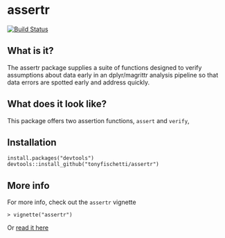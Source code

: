 assertr
===

[![Build Status](https://travis-ci.org/tonyfischetti/assertr.svg?branch=master)](https://travis-ci.org/tonyfischetti/assertr)

What is it?
-----------
The assertr package supplies a suite of functions designed to verify
assumptions about data early in an dplyr/magrittr analysis pipeline so that
data errors are spotted early and address quickly.

What does it look like?
-----------------------
This package offers two assertion functions, `assert` and `verify`, 

Installation
------------

    install.packages("devtools")
    devtools::install_github("tonyfischetti/assertr")


More info
---------

For more info, check out the `assertr` vignette

    > vignette("assertr")

Or [read it here](http://www.onthelambda.com/wp-content/uploads/2015/01/assertr.html)
